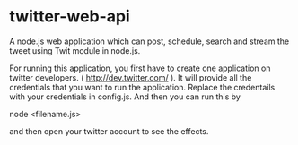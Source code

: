 # twitter-web-api
A node.js web application which can post, schedule, search and stream the tweet using Twit module in node.js.

For running this application, you first have to create one application on twitter developers. ( http://dev.twitter.com/ ).
It will provide all the credentials that you want to run the application.
Replace the credentails with your credentials in config.js.
And then you can run this by

node <filename.js>

and then open your twitter account to see the effects.
